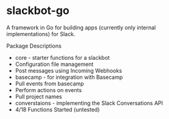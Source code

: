 # slackbot-go

A framework in Go for building apps (currently only internal implementations) for Slack.

Package Descriptions
* core - starter functions for a slackbot
 * Configuration file management
 * Post messages using Incoming Webhooks
* basecamp - for integration with Basecamp
 * Pull events from basecamp
 * Perform actions on events
 * Pull project names
* converstaions - implementing the Slack Conversations API
 * 4/18 Functions Started (untested)
